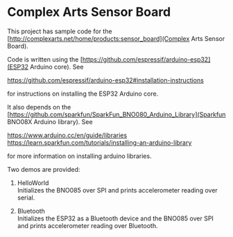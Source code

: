 # Complex Arts Sensor Board

This project has sample code for the [http://complexarts.net/home/products:sensor_board](Complex Arts Sensor Board).

Code is written using the [https://github.com/espressif/arduino-esp32](ESP32 Arduino core). See

https://github.com/espressif/arduino-esp32#installation-instructions

for instructions on installing the ESP32 Arduino core. 

It also depends on the 
[https://github.com/sparkfun/SparkFun_BNO080_Arduino_Library](Sparkfun
BNO08X Arduino library). See

https://www.arduino.cc/en/guide/libraries  
https://learn.sparkfun.com/tutorials/installing-an-arduino-library

for more information on installing arduino libraries.

Two demos are provided:

1. HelloWorld  
   Initializes the BNO085 over SPI and prints accelerometer reading
   over serial.

2. Bluetooth  
   Initializes the ESP32 as a Bluetooth device and the BNO085 over SPI
   and prints accelerometer reading over Bluetooth.
